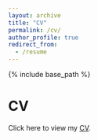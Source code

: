 ```yaml
---
layout: archive
title: "CV"
permalink: /cv/
author_profile: true
redirect_from:
  - /resume
---
```


{% include base_path %}

# CV

Click here to view my [CV](https://jimmylizheng.github.io/files/CV_Zheng_Li.pdf).
